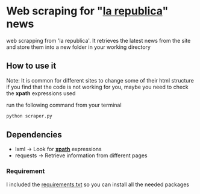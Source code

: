 # Web scraping for "[la republica](https://www.larepublica.co/)" news

web scrapping from 'la republica'. It retrieves the latest news from the site and store them into a new folder 
in your working directory

## How to use it
Note: It is common for different sites to change some of their html structure 
if you find that the code is not working for you, maybe you need to check the **xpath** expressions used

 run the following command from your terminal
````cmd
python scraper.py
````

## Dependencies
- lxml -> Look for **[xpath](https://devhints.io/xpath)** expressions
- requests -> Retrieve information from different pages

### Requirement
I included the [requirements.txt](requirements.txt) so you can install all the needed packages